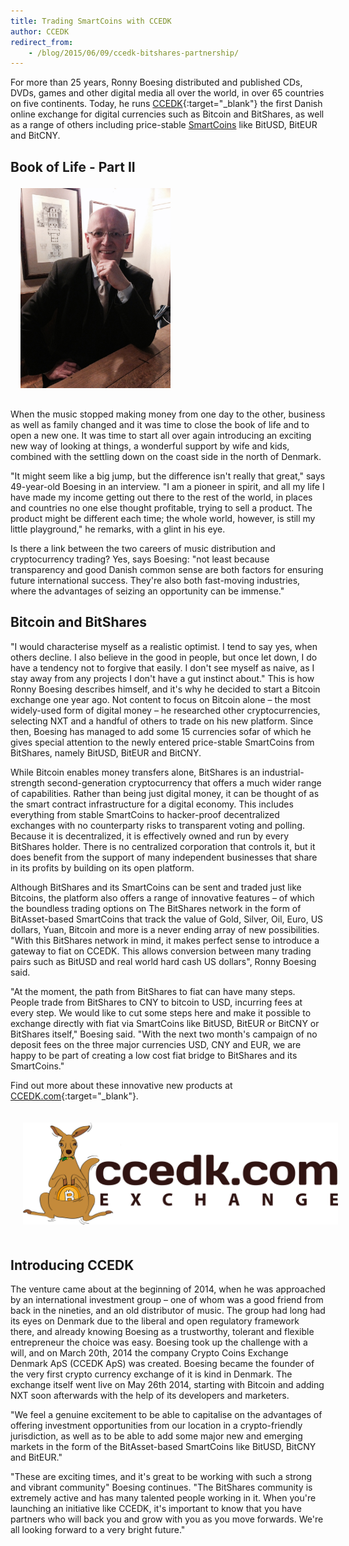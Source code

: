 ```yaml
---
title: Trading SmartCoins with CCEDK
author: CCEDK
redirect_from:
    - /blog/2015/06/09/ccedk-bitshares-partnership/
---
```


For more than 25 years, Ronny Boesing distributed and published CDs, DVDs, games and other digital media all over the
world, in over 65 countries on five continents. Today, he runs [CCEDK](https://www.ccedk.com/){:target="_blank"} the first Danish online exchange for digital
currencies such as Bitcoin and BitShares, as well as a range of others including price-stable [SmartCoins](/technology/price-stable-cryptocurrencies) like
BitUSD, BitEUR and BitCNY.

<!--more-->

## Book of Life - Part II
<img style="padding: 4px; width: 240px; margin:  0 0 12px 12px;" class="img-responsive img-thumbnail pull-right" src="/images/blog/r_boesing_portrait.jpg"/>

When the music stopped making money from one day to the other, business as well as family changed and it was time to
close the book of life and to open a new one. It was time to start all over again introducing an exciting new way of
looking at things, a wonderful support by wife and kids, combined with the settling down on the coast side in the north
of Denmark.

"It might seem like a big jump, but the difference isn't really that great," says 49-year-old Boesing in an
interview. "I am a pioneer in spirit, and all my life I have made my income getting out there to the rest of the world,
in places and countries no one else thought profitable, trying to sell a product. The product might be different
each time; the whole world, however, is still my little playground," he remarks, with a glint in his eye.

Is there a link between the two careers of music distribution and cryptocurrency trading? Yes, says Boesing: "not least
because transparency and good Danish common sense are both factors for ensuring future international success. They're
also both fast-moving industries, where the advantages of seizing an opportunity can be immense."

## Bitcoin and BitShares

"I would characterise myself as a realistic optimist. I tend to say yes, when others decline. I also believe in the good
in people, but once let down, I do have a tendency not to forgive that easily. I don't see myself as naive, as I stay
away from any projects I don't have a gut instinct about." This is how Ronny Boesing describes himself, and it's why he
decided to start a Bitcoin exchange one year ago. Not content to focus on Bitcoin alone – the most widely-used form of
digital money – he researched other cryptocurrencies, selecting NXT and a handful of others to trade on his new
platform. Since then, Boesing has managed to add some 15 currencies sofar of which he gives special attention to the
newly entered price-stable SmartCoins from BitShares, namely BitUSD, BitEUR and BitCNY.

While Bitcoin enables money transfers alone, BitShares is an industrial-strength second-generation cryptocurrency that
offers a much wider range of capabilities. Rather than being just digital money, it can be thought of as the smart
contract infrastructure for a digital economy. This includes everything from stable SmartCoins to hacker-proof
decentralized exchanges with no counterparty risks to transparent voting and polling. Because it is decentralized, it is
effectively owned and run by every BitShares holder.  There is no centralized corporation that controls it, but it does
benefit from the support of many independent businesses that share in its profits by building on its open platform.

Although BitShares and its SmartCoins can be sent and traded just like Bitcoins, the platform also offers a range of
innovative features – of which the boundless trading options on The BitShares network in the form of BitAsset-based
SmartCoins that track the value of Gold, Silver, Oil, Euro, US dollars, Yuan, Bitcoin and more is a never ending array
of new possibilities. "With this BitShares network in mind, it makes perfect sense to introduce a gateway to fiat on
CCEDK.  This allows conversion between many trading pairs such as BitUSD and real world hard cash US dollars", Ronny
Boesing said.

"At the moment, the path from BitShares to fiat can have many steps.  People trade from BitShares to CNY to bitcoin to
USD, incurring fees at every step.  We would like to cut some steps here and make it possible to exchange directly with
fiat via SmartCoins like BitUSD, BitEUR or BitCNY or BitShares itself," Boesing said. "With the next two month's
campaign of no deposit fees on the three major currencies USD, CNY and EUR, we are happy to be part of creating a low
cost fiat bridge to BitShares and its SmartCoins."

Find out more about these innovative new products at [CCEDK.com](https://www.ccedk.com/){:target="_blank"}.

<center> <img style="padding: 20px;" class="img-responsive img-thumbnail" src="/images/blog/ccedk.png"/> </center>

## Introducing CCEDK

The venture came about at the beginning of 2014, when he was approached by an international investment group – one of
whom was a good friend from back in the nineties, and an old distributor of music. The group had long had its eyes on
Denmark due to the liberal and open regulatory framework there, and already knowing Boesing as a trustworthy, tolerant
and flexible entrepreneur the choice was easy. Boesing took up the challenge with a will, and on March 20th, 2014 the
company Crypto Coins Exchange Denmark ApS (CCEDK ApS) was created. Boesing became the founder of the very first crypto
currency exchange of it is kind in Denmark. The exchange itself went live on May 26th 2014, starting with Bitcoin and
adding NXT soon afterwards with the help of its developers and marketers.

"We feel a genuine excitement to be able to capitalise on the advantages of offering investment opportunities from our
location in a crypto-friendly jurisdiction, as well as to be able to add some major new and emerging markets in the form
of the BitAsset-based SmartCoins like BitUSD, BitCNY and BitEUR."

"These are exciting times, and it's great to be working with such a strong and vibrant community" Boesing continues.
"The BitShares community is extremely active and has many talented people working in it. When you're launching an
initiative like CCEDK, it's important to know that you have partners who will back you and grow with you as you move
forwards. We're all looking forward to a very bright future."
